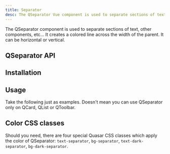 ```yaml
---
title: Separator
desc: The QSeparator Vue component is used to separate sections of text or other components or elements. It creates a colored line across the width of the parent. It can be horizontal or vertical.
---
```


The QSeparator component is used to separate sections of text, other components, etc... It creates a colored line across the width of the parent. It can be horizontal or vertical.

## QSeparator API
<doc-api file="QSeparator" />

## Installation
<doc-installation components="QSeparator" />

## Usage
Take the following just as examples. Doesn't mean you can use QSeparator only on QCard, QList or QToolbar.

<doc-example title="Horizontal" file="QSeparator/Horizontal" />

<doc-example title="Horizontal with inset" file="QSeparator/HorizontalWithInset" />

<doc-example title="Vertical" file="QSeparator/Vertical" />

<doc-example title="Custom colored" file="QSeparator/Colored" />

## Color CSS classes
Should you need, there are four special Quasar CSS classes which apply the color of QSeparator: `text-separator`, `bg-separator`, `text-dark-separator`, `bg-dark-separator`.
